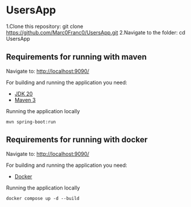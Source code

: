 # UsersApp

1.Clone this repository: git clone https://github.com/Marc0Franc0/UsersApp.git
2.Navigate to the folder: cd UsersApp

## Requirements for running with maven

Navigate to: [http://localhost:9090/](http://localhost:9090/)

For building and running the application you need:

- [JDK 20](https://www.oracle.com/java/technologies/downloads/#java20)
- [Maven 3](https://maven.apache.org)

Running the application locally

```shell
mvn spring-boot:run
```

## Requirements for running with docker

Navigate to: [http://localhost:9090/](http://localhost:9090/)

For building and running the application you need:

- [Docker](https://www.docker.com/products/docker-desktop/)

Running the application locally

```shell
docker compose up -d --build
```
